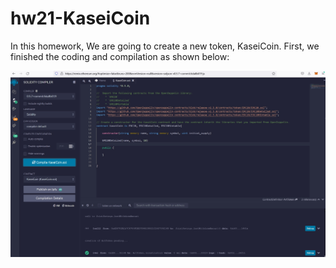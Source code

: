 # hw21-KaseiCoin

In this homework, We are going to create a new token, KaseiCoin. First, we finished the coding and compilation as shown below:

![KaseiCoinCompilation](./Evaluation_Evidence/KaseiCoinCompilation.jpg)